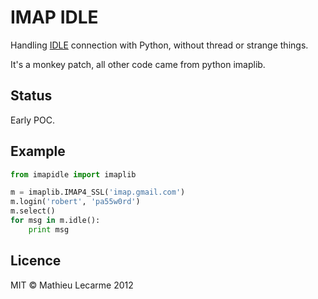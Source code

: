 IMAP IDLE
=========

Handling [IDLE](http://tools.ietf.org/html/rfc2177) connection with Python,
without thread or strange things.

It's a monkey patch, all other code came from python imaplib.

Status
------

Early POC.

Example
-------

```python
from imapidle import imaplib

m = imaplib.IMAP4_SSL('imap.gmail.com')
m.login('robert', 'pa55w0rd')
m.select()
for msg in m.idle():
    print msg
```

Licence
-------

MIT © Mathieu Lecarme 2012
